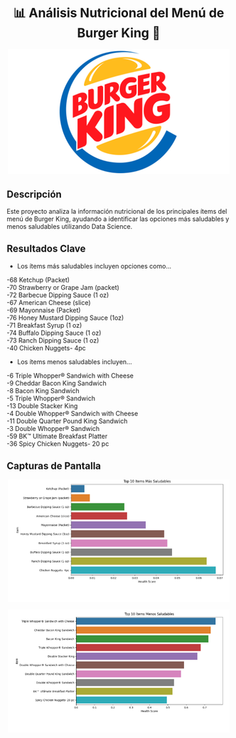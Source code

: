 <h1 align="center">📊 Análisis Nutricional del Menú de Burger King 🍔</h1>

<p align="center">
  <img src="Images/BKLOGO.png"  width="500"/>
</p>

## Descripción
Este proyecto analiza la información nutricional de los principales ítems del menú de Burger King, ayudando a identificar las opciones más saludables y menos saludables utilizando Data Science.

## Resultados Clave

- Los ítems más saludables incluyen opciones como...
  
-68                   Ketchup (Packet)      
-70   Strawberry or Grape Jam (packet)      
-72      Barbecue Dipping Sauce (1 oz)      
-67            American Cheese (slice)      
-69                Mayonnaise (Packet)      
-76  Honey Mustard Dipping Sauce (1oz)     
-71             Breakfast Syrup (1 oz)    
-74       Buffalo Dipping Sauce (1 oz)      
-73         Ranch Dipping Sauce (1 oz)      
-40               Chicken Nuggets- 4pc    

  
- Los ítems menos saludables incluyen...

                                    
-6   Triple Whopper® Sandwich with Cheese     
-9            Cheddar Bacon King Sandwich     
-8                    Bacon King Sandwich     
-5               Triple Whopper® Sandwich      
-13                   Double Stacker King     
-4   Double Whopper® Sandwich with Cheese      
-11    Double Quarter Pound King Sandwich      
-3               Double Whopper® Sandwich     
-59        BK™ Ultimate Breakfast Platter     
-36          Spicy Chicken Nuggets- 20 pc     

## Capturas de Pantalla
<p align="center">
   <img src="Images/1.png" width="500"/>
</p>
<p align="center">
   <img src="Images/2.png" width="500"/>
</p>
